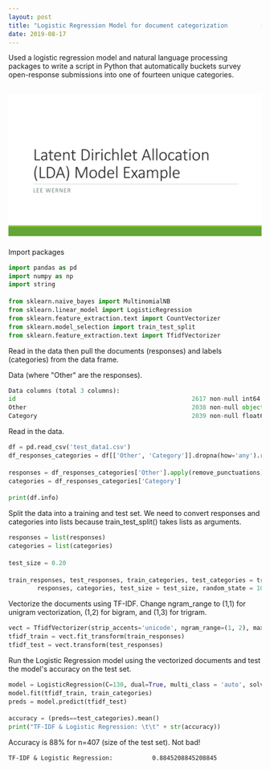 ```yaml
---
layout: post
title: "Logistic Regression Model for document categorization         (Python, Natural Language Processing)"
date: 2019-08-17
---
```

Used a logistic regression model and natural language processing packages to write a script in Python that automatically buckets
survey open-response submissions into one of fourteen unique categories.

## <a href="/assets/lda-model-example.pdf" class="image fit"><img src="assets/lda-model-example.pdf" alt="Project Overview (PDF)"></a>

<!--
![alt text](https://placekitten.com/300/300 "Text Title")
-->

<!--
![classic_banner]({{ site.url }}/assets/ragnaros.jpg){:height="50%" width="50%"}
-->

Import packages
```python
import pandas as pd
import numpy as np
import string

from sklearn.naive_bayes import MultinomialNB
from sklearn.linear_model import LogisticRegression
from sklearn.feature_extraction.text import CountVectorizer
from sklearn.model_selection import train_test_split
from sklearn.feature_extraction.text import TfidfVectorizer
```


Read in the data then pull the documents (responses) and labels (categories)
from the data frame.

Data (where "Other" are the responses).
```python
Data columns (total 3 columns):
id                                                 2617 non-null int64
Other                                              2038 non-null object
Category                                           2039 non-null float64
```


Read in the data.
```python
df = pd.read_csv('test_data1.csv')
df_responses_categories = df[['Other', 'Category']].dropna(how='any').reset_index(drop=True)

responses = df_responses_categories['Other'].apply(remove_punctuations).str.lower()
categories = df_responses_categories['Category']

print(df.info)
```


Split the data into a training and test set. We need to convert responses and
categories into lists because train_test_split() takes lists as arguments.
```python
responses = list(responses)
categories = list(categories)

test_size = 0.20

train_responses, test_responses, train_categories, test_categories = train_test_split(
        responses, categories, test_size = test_size, random_state = 102)
```


Vectorize the documents using TF-IDF. Change ngram_range to (1,1) for unigram
vectorization, (1,2) for bigram, and (1,3) for trigram.
```python
vect = TfidfVectorizer(strip_accents='unicode', ngram_range=(1, 2), max_df=0.9, min_df=3, sublinear_tf=True)
tfidf_train = vect.fit_transform(train_responses)
tfidf_test = vect.transform(test_responses)
```


Run the Logistic Regression model using the vectorized documents and test the
model's accuracy on the test set.
```python
model = LogisticRegression(C=130, dual=True, multi_class = 'auto', solver = 'liblinear', max_iter = 10000)
model.fit(tfidf_train, train_categories)
preds = model.predict(tfidf_test)

accuracy = (preds==test_categories).mean()
print("TF-IDF & Logistic Regression: \t\t" + str(accuracy))
```


Accuracy is 88% for n=407 (size of the test set). Not bad!
```
TF-IDF & Logistic Regression:           0.8845208845208845
```


  
